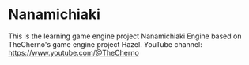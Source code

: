 # Nanamichiaki
This is the learning game engine project Nanamichiaki Engine based on TheCherno's game engine project Hazel. YouTube channel: https://www.youtube.com/@TheCherno

